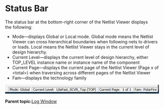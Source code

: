 # Status Bar

The status bar at the bottom-right corner of the Netlist Viewer displays<br /> the following:

-   Mode—displays Global or Local mode. Global mode means the Netlist Viewer can cross hierarchical boundaries when following nets to drivers or loads. Local means the Netlist Viewer stays in the current level of design hierarchy.
-   Current Level—displays the current level of design hierarchy, either TOP\_LEVEL instance name or instance name of the component
-   Current Page—displays the current page of the Netlist Viewer \(Page x of &lt;total&gt;\) when traversing across different pages of the Netlist Viewer
-   Fam—displays the technology family

![](GUID-8F542D8B-79D5-4BE9-BC30-63E940A652B4-low.png "Status Bar")

**Parent topic:**[Log Window](GUID-9ACCAE24-EEF9-4F16-813A-1666DAAD20F2.md)

